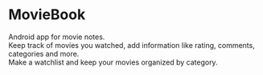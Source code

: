 # MovieBook
Android app for movie notes.<br>
Keep track of movies you watched, add information like rating, comments, categories and more.<br>
Make a watchlist and keep your movies organized by category.
